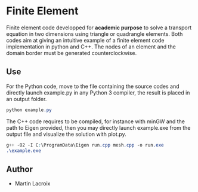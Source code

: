 # Finite Element

Finite element code developped for **academic purpose** to solve a transport equation in two dimensions using triangle or quadrangle elements. Both codes aim at giving an intuitive example of a finite element code implementation in python and C++. The nodes of an element and the domain border must be generated counterclockwise.

## Use

For the Python code, move to the file containing the source codes and directly launch example.py in any Python 3 compiler, the result is placed in an output folder.
```css
python example.py
```
The C++ code requires to be compiled, for instance with minGW and the path to Eigen provided, then you may directly launch example.exe from the output file and visualize the solution with plot.py.
```css
g++ -O2 -I C:\ProgramData\Eigen run.cpp mesh.cpp -o run.exe
.\example.exe
```

## Author

* Martin Lacroix

